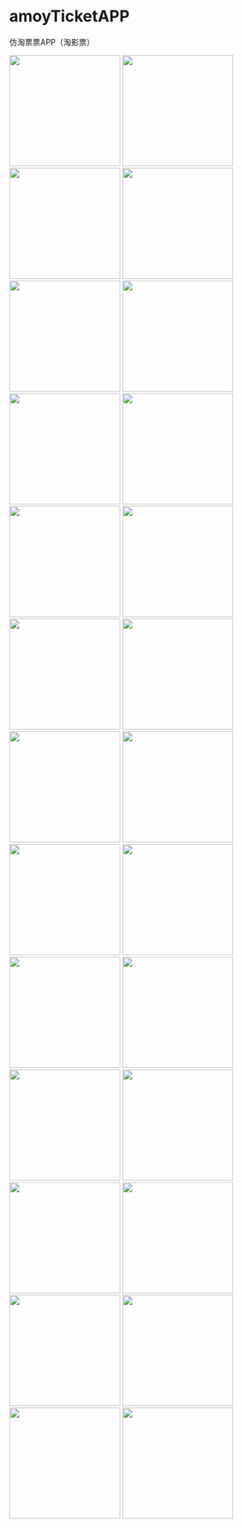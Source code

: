 # amoyTicketAPP
仿淘票票APP（淘影票）

<div><img src="https://github.com/cjy1/picture/blob/master/01.png?raw=true" width="200"/>
<img src="https://github.com/cjy1/picture/blob/master/02.png?raw=true" width="200"/>
<img src="https://github.com/cjy1/picture/blob/master/03.png?raw=true" width="200"/>
<img src="https://github.com/cjy1/picture/blob/master/04.png?raw=true" width="200"/>
<img src="https://github.com/cjy1/picture/blob/master/95.png?raw=true" width="200"/>
<img src="https://github.com/cjy1/picture/blob/master/06.png?raw=true" width="200"/>
<img src="https://github.com/cjy1/picture/blob/master/07.png?raw=true" width="200"/>
<img src="https://github.com/cjy1/picture/blob/master/08.png?raw=true" width="200"/>
<img src="https://github.com/cjy1/picture/blob/master/09.png?raw=true" width="200"/>
<img src="https://github.com/cjy1/picture/blob/master/10.jpg?raw=true" width="200"/>
<img src="https://github.com/cjy1/picture/blob/master/11.png?raw=true" width="200"/>
<img src="https://github.com/cjy1/picture/blob/master/12.png?raw=true" width="200"/>
<img src="https://github.com/cjy1/picture/blob/master/13.jpg?raw=true" width="200"/>
<img src="https://github.com/cjy1/picture/blob/master/14.png?raw=true" width="200"/>
<img src="https://github.com/cjy1/picture/blob/master/15.png?raw=true" width="200"/>
<img src="https://github.com/cjy1/picture/blob/master/16.png?raw=true" width="200"/>
<img src="https://github.com/cjy1/picture/blob/master/17.png?raw=true" width="200"/>
<img src="https://github.com/cjy1/picture/blob/master/18.png?raw=true" width="200"/>
<img src="https://github.com/cjy1/picture/blob/master/19.png?raw=true" width="200"/>
<img src="https://github.com/cjy1/picture/blob/master/20.png?raw=true" width="200"/>
<img src="https://github.com/cjy1/picture/blob/master/21.png?raw=true" width="200"/>
<img src="https://github.com/cjy1/picture/blob/master/22.png?raw=true" width="200"/>
<img src="https://github.com/cjy1/picture/blob/master/23.png?raw=true" width="200"/>
<img src="https://github.com/cjy1/picture/blob/master/24.png?raw=true" width="200"/>
<img src="https://github.com/cjy1/picture/blob/master/25.png?raw=true" width="200"/>
<img src="https://github.com/cjy1/picture/blob/master/26.png?raw=true" width="200"/></div>
